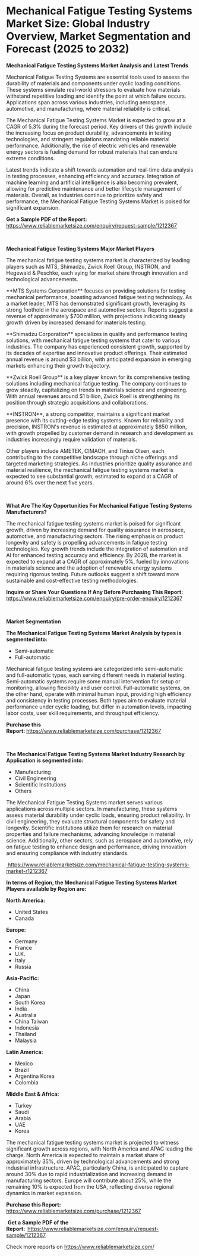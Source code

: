 <p><h1>Mechanical Fatigue Testing Systems Market Size: Global Industry Overview, Market Segmentation and Forecast (2025 to 2032)</h1></p><p><strong>Mechanical Fatigue Testing Systems Market Analysis and Latest Trends</strong></p>
<p><p>Mechanical Fatigue Testing Systems are essential tools used to assess the durability of materials and components under cyclic loading conditions. These systems simulate real-world stressors to evaluate how materials withstand repetitive loading and identify the point at which failure occurs. Applications span across various industries, including aerospace, automotive, and manufacturing, where material reliability is critical.</p><p>The Mechanical Fatigue Testing Systems Market is expected to grow at a CAGR of 5.3% during the forecast period. Key drivers of this growth include the increasing focus on product durability, advancements in testing technologies, and stringent regulations mandating reliable material performance. Additionally, the rise of electric vehicles and renewable energy sectors is fueling demand for robust materials that can endure extreme conditions.</p><p>Latest trends indicate a shift towards automation and real-time data analysis in testing processes, enhancing efficiency and accuracy. Integration of machine learning and artificial intelligence is also becoming prevalent, allowing for predictive maintenance and better lifecycle management of materials. Overall, as industries continue to prioritize safety and performance, the Mechanical Fatigue Testing Systems Market is poised for significant expansion.</p></p>
<p><strong>Get a Sample PDF of the Report:&nbsp;</strong> <a href="https://www.reliablemarketsize.com/enquiry/request-sample/1212367?utm_campaign=2804&utm_medium=2&utm_source=Github&utm_content=ia&utm_term=24032025&utm_id=mechanical-fatigue-testing-systems">https://www.reliablemarketsize.com/enquiry/request-sample/1212367</a></p>
<p>&nbsp;</p>
<p><strong>Mechanical Fatigue Testing Systems Major Market Players</strong></p>
<p><p>The mechanical fatigue testing systems market is characterized by leading players such as MTS, Shimadzu, Zwick Roell Group, INSTRON, and Hegewald & Peschke, each vying for market share through innovation and technological advancements. </p><p>**MTS Systems Corporation** focuses on providing solutions for testing mechanical performance, boasting advanced fatigue testing technology. As a market leader, MTS has demonstrated significant growth, leveraging its strong foothold in the aerospace and automotive sectors. Reports suggest a revenue of approximately $700 million, with projections indicating steady growth driven by increased demand for materials testing.</p><p>**Shimadzu Corporation** specializes in quality and performance testing solutions, with mechanical fatigue testing systems that cater to various industries. The company has experienced consistent growth, supported by its decades of expertise and innovative product offerings. Their estimated annual revenue is around $3 billion, with anticipated expansion in emerging markets enhancing their growth trajectory.</p><p>**Zwick Roell Group** is a key player known for its comprehensive testing solutions including mechanical fatigue testing. The company continues to grow steadily, capitalizing on trends in materials science and engineering. With annual revenues around $1 billion, Zwick Roell is strengthening its position through strategic acquisitions and collaborations.</p><p>**INSTRON**, a strong competitor, maintains a significant market presence with its cutting-edge testing systems. Known for reliability and precision, INSTRON's revenue is estimated at approximately $850 million, with growth propelled by customer demand in research and development as industries increasingly require validation of materials.</p><p>Other players include AMETEK, CIMACH, and Tinius Olsen, each contributing to the competitive landscape through niche offerings and targeted marketing strategies. As industries prioritize quality assurance and material resilience, the mechanical fatigue testing systems market is expected to see substantial growth, estimated to expand at a CAGR of around 6% over the next five years.</p></p>
<p>&nbsp;</p>
<p><strong>What Are The Key Opportunities For Mechanical Fatigue Testing Systems Manufacturers?</strong></p>
<p><p>The mechanical fatigue testing systems market is poised for significant growth, driven by increasing demand for quality assurance in aerospace, automotive, and manufacturing sectors. The rising emphasis on product longevity and safety is propelling advancements in fatigue testing technologies. Key growth trends include the integration of automation and AI for enhanced testing accuracy and efficiency. By 2028, the market is expected to expand at a CAGR of approximately 5%, fueled by innovations in materials science and the adoption of renewable energy systems requiring rigorous testing. Future outlooks suggest a shift toward more sustainable and cost-effective testing methodologies.</p></p>
<p><strong>Inquire or Share Your Questions If Any Before Purchasing This Report:</strong> <a href="https://www.reliablemarketsize.com/enquiry/pre-order-enquiry/1212367?utm_campaign=2804&utm_medium=2&utm_source=Github&utm_content=ia&utm_term=24032025&utm_id=mechanical-fatigue-testing-systems">https://www.reliablemarketsize.com/enquiry/pre-order-enquiry/1212367</a></p>
<p>&nbsp;</p>
<p><strong>Market Segmentation</strong></p>
<p><strong>The Mechanical Fatigue Testing Systems Market Analysis by types is segmented into:</strong></p>
<p><ul><li>Semi-automatic</li><li>Full-automatic</li></ul></p>
<p><p>Mechanical fatigue testing systems are categorized into semi-automatic and full-automatic types, each serving different needs in material testing. Semi-automatic systems require some manual intervention for setup or monitoring, allowing flexibility and user control. Full-automatic systems, on the other hand, operate with minimal human input, providing high efficiency and consistency in testing processes. Both types aim to evaluate material performance under cyclic loading, but differ in automation levels, impacting labor costs, user skill requirements, and throughput efficiency.</p></p>
<p><strong>Purchase this Report:&nbsp;</strong><a href="https://www.reliablemarketsize.com/purchase/1212367?utm_campaign=2804&utm_medium=2&utm_source=Github&utm_content=ia&utm_term=24032025&utm_id=mechanical-fatigue-testing-systems">https://www.reliablemarketsize.com/purchase/1212367</a></p>
<p>&nbsp;</p>
<p><strong>The Mechanical Fatigue Testing Systems Market Industry Research by Application is segmented into:</strong></p>
<p><ul><li>Manufacturing</li><li>Civil Engineering</li><li>Scientific Institutions</li><li>Others</li></ul></p>
<p><p>The Mechanical Fatigue Testing Systems market serves various applications across multiple sectors. In manufacturing, these systems assess material durability under cyclic loads, ensuring product reliability. In civil engineering, they evaluate structural components for safety and longevity. Scientific institutions utilize them for research on material properties and failure mechanisms, advancing knowledge in material science. Additionally, other sectors, such as aerospace and automotive, rely on fatigue testing to enhance design and performance, driving innovation and ensuring compliance with industry standards.</p></p>
<p><a href="https://www.reliablemarketsize.com/mechanical-fatigue-testing-systems-market-r1212367?utm_campaign=2804&utm_medium=2&utm_source=Github&utm_content=ia&utm_term=24032025&utm_id=mechanical-fatigue-testing-systems">&nbsp;https://www.reliablemarketsize.com/mechanical-fatigue-testing-systems-market-r1212367</a></p>
<p><strong>In terms of Region, the Mechanical Fatigue Testing Systems Market Players available by Region are:</strong></p>
<p>
    <p> <strong> North America: </strong>
        <ul>
            <li>United States</li>
            <li>Canada</li>
        </ul>
        </p> 
    <p> <strong> Europe: </strong>
        <ul>
            <li>Germany</li>
            <li>France</li>
            <li>U.K.</li>
            <li>Italy</li>
            <li>Russia</li>
        </ul>
        </p> 
    <p> <strong> Asia-Pacific: </strong>
        <ul>
            <li>China</li>
            <li>Japan</li>
            <li>South Korea</li>
            <li>India</li>
            <li>Australia</li>
            <li>China Taiwan</li>
            <li>Indonesia</li>
            <li>Thailand</li>
            <li>Malaysia</li>
        </ul>
        </p> 
    <p> <strong> Latin America: </strong>
        <ul>
            <li>Mexico</li>
            <li>Brazil</li>
            <li>Argentina Korea</li>
            <li>Colombia</li>
        </ul>
        </p> 
    <p> <strong> Middle East & Africa: </strong>
        <ul>
            <li>Turkey</li>
            <li>Saudi</li>
            <li>Arabia</li>
            <li>UAE</li>
            <li>Korea</li>
        </ul>
    </p>
    </p>
<p><p>The mechanical fatigue testing systems market is projected to witness significant growth across regions, with North America and APAC leading the charge. North America is expected to maintain a market share of approximately 35%, driven by technological advancements and strong industrial infrastructure. APAC, particularly China, is anticipated to capture around 30% due to rapid industrialization and increasing demand in manufacturing sectors. Europe will contribute about 25%, while the remaining 10% is expected from the USA, reflecting diverse regional dynamics in market expansion.</p></p>
<p><strong>Purchase this Report: </strong><a href="https://www.reliablemarketsize.com/purchase/1212367?utm_campaign=2804&utm_medium=2&utm_source=Github&utm_content=ia&utm_term=24032025&utm_id=mechanical-fatigue-testing-systems">https://www.reliablemarketsize.com/purchase/1212367</a></p>
<p>&nbsp;<strong>Get a Sample PDF of the Report:&nbsp;&nbsp;</strong><a href="https://www.reliablemarketsize.com/enquiry/request-sample/1212367?utm_campaign=2804&utm_medium=2&utm_source=Github&utm_content=ia&utm_term=24032025&utm_id=mechanical-fatigue-testing-systems">https://www.reliablemarketsize.com/enquiry/request-sample/1212367</a></p>
<p><strong></strong></p>
<p>Check more reports on <a href="https://www.reliablemarketsize.com/?utm_campaign=2804&utm_medium=2&utm_source=Github&utm_content=ia&utm_term=24032025&utm_id=mechanical-fatigue-testing-systems">https://www.reliablemarketsize.com/</a></p>